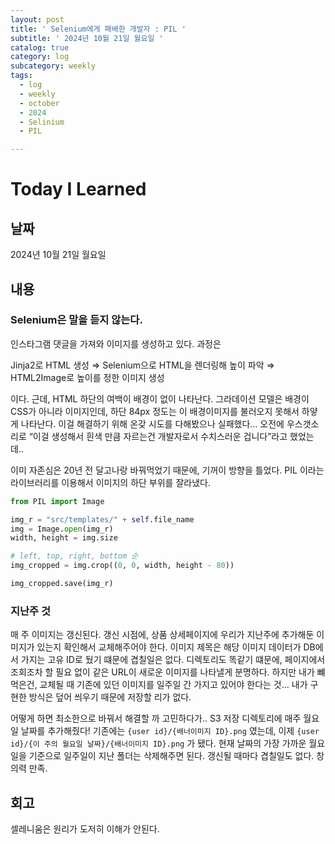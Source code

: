 ```yaml
---
layout: post
title: ' Selenium에게 패배한 개발자 : PIL '
subtitle: ' 2024년 10월 21일 월요일 '
catalog: true
category: log
subcategory: weekly
tags:
  - log
  - weekly
  - october
  - 2024
  - Selinium
  - PIL

---
```


# Today I Learned

## 날짜

2024년 10월 21일 월요일

## 내용

### Selenium은 말을 듣지 않는다.

인스타그램 댓글을 가져와 이미지를 생성하고 있다. 과정은 

Jinja2로 HTML 생성 ⇒ Selenium으로 HTML을 렌더링해 높이 파악 ⇒ HTML2Image로 높이를 정한 이미지 생성

이다. 근데, HTML 하단의 여백이 배경이 없이 나타난다. 그라데이션 모델은 배경이 CSS가 아니라 이미지인데, 하단 84px 정도는 이 배경이미지를 불러오지 못해서 하얗게 나타난다. 이걸 해결하기 위해 온갖 시도를 다해봤으나 실패했다… 오전에 우스갯소리로 “이걸 생성해서 흰색 만큼 자르는건 개발자로서 수치스러운 겁니다”라고 했었는데..

 이미 자존심은 20년 전 달고나랑 바꿔먹었기 때문에, 기꺼이 방향을 틀었다. PIL 이라는 라이브러리를 이용해서 이미지의 하단 부위를 잘라냈다.

```python
from PIL import Image

img_r = "src/templates/" + self.file_name
img = Image.open(img_r)
width, height = img.size

# left, top, right, bottom 순
img_cropped = img.crop((0, 0, width, height - 80))

img_cropped.save(img_r)
```

### 지난주 것

 매 주 이미지는 갱신된다. 갱신 시점에, 상품 상세페이지에 우리가 지난주에 추가해둔 이미지가 있는지 확인해서 교체해주어야 한다. 이미지 제목은 해당 이미지 데이터가 DB에서 가지는 고유 ID로 뒀기 떄문에 겹칠일은 없다. 디렉토리도 똑같기 떄문에, 페이지에서 조회조차 할 필요 없이 같은 URL이 새로운 이미지를 나타낼게 분명하다. 하지만 내가 뺴먹은건, 교체될 때 기존에 있던 이미지를 일주일 간 가지고 있어야 한다는 것… 내가 구현한 방식은 덮어 씌우기 때문에 저장할 리가 없다.

 어떻게 하면 최소한으로 바꿔서 해결할 까 고민하다가.. S3 저장 디렉토리에 매주 월요일 날짜를 추가해줬다! 기존에는 `{user id}/{배너이미지 ID}.png` 였는데, 이제 `{user id}/{이 주의 월요일 날짜}/{배너이미지 ID}.png`  가 됐다. 현재 날짜의 가장 가까운 월요일을 기준으로 일주일이 지난 폴더는 삭제해주면 된다. 갱신될 때마다 겹칠일도 없다. 창의력 만족.

## 회고

셀레니움은 원리가 도저히 이해가 안된다.